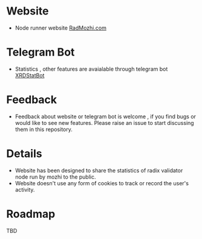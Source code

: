 # Website
- Node runner website [RadMozhi.com](https://radmozhi.com)

# Telegram Bot
- Statistics , other features are avaialable through telegram bot  [XRDStatBot](https://t.me/XRDStatBot)


# Feedback
- Feedback about website or telegram bot is welcome , if you find bugs or would like to see new features. Please raise an issue to start discussing them in this repository.


# Details
- Website has been designed to share the statistics of radix validator node run by mozhi to the public. 
- Website doesn't use any form of cookies to track or record the user's activity.


# Roadmap
TBD


